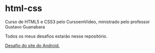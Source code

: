 # html-css
 Curso de HTML5 e CSS3 pelo CursoemVideo, ministrado pelo professor Gustavo Guanabara

 Todos os meus desafios estarão nesse repositório.

 <a href="https://itsmepaulo.github.io/site-android/index.html"> Desafio do site do Android.